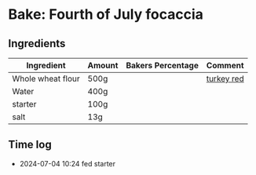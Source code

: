 # Bake: Fourth of July focaccia

## Ingredients

| Ingredient        | Amount | Bakers Percentage | Comment              |
| ----------------- | ------ | ----------------- | -------------------- |
| Whole wheat flour | 500g   |                   | [turkey red](../641) |
| Water             | 400g   |                   |                      |
| starter           | 100g   |                   |                      |
| salt              | 13g    |                   |                      |

## Time log

- 2024-07-04 10:24 fed starter